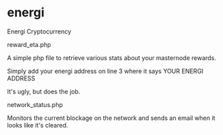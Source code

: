 # energi
Energi Cryptocurrency

reward_eta.php

A simple php file to retrieve various stats about your masternode rewards.

Simply add your energi address on line 3 where it says YOUR ENERGI ADDRESS

It's ugly, but does the job.

network_status.php

Monitors the current blockage on the network and sends an email when it looks like it's cleared.
